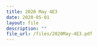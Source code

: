```yaml
---
title: 2020 May 4E3
date: 2020-05-01
layout: file
description: ""
file_url: /files/2020May-4E3.pdf
---
```

